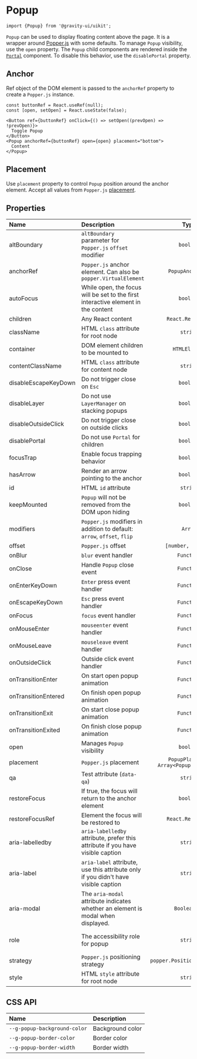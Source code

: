 <!--GITHUB_BLOCK-->

# Popup

<!--/GITHUB_BLOCK-->

```tsx
import {Popup} from '@gravity-ui/uikit';
```

`Popup` can be used to display floating content above the page. It is a wrapper around [Popper.js](https://popper.js.org)
with some defaults. To manage `Popup` visibility, use the `open` property.
The `Popup` child components are rendered inside the [`Portal`](../Portal) component. To disable this behavior, use the `disablePortal` property.

## Anchor

Ref object of the DOM element is passed to the `anchorRef` property to create a `Popper.js` instance.

<!--LANDING_BLOCK

<ExampleBlock
    code={`
const buttonRef = React.useRef(null);
const [open, setOpen] = React.useState(false);

<Button ref={buttonRef} onClick={() => setOpen((prevOpen) => !prevOpen)}>
  Toggle Popup
</Button>
<Popup anchorRef={buttonRef} open={open} placement="bottom">
  Content
</Popup>
`}>
    <UIKitExamples.PopupAnchorExample/>
</ExampleBlock>

LANDING_BLOCK-->

<!--GITHUB_BLOCK-->

```tsx
const buttonRef = React.useRef(null);
const [open, setOpen] = React.useState(false);

<Button ref={buttonRef} onClick={() => setOpen((prevOpen) => !prevOpen)}>
  Toggle Popup
</Button>
<Popup anchorRef={buttonRef} open={open} placement="bottom">
  Content
</Popup>
```

<!--/GITHUB_BLOCK-->

## Placement

Use `placement` property to control `Popup` position around the anchor element.
Accept all values from `Popper.js` [placement](https://popper.js.org/docs/v2/constructors/#options).

<!--LANDING_BLOCK

<ExampleBlock
    code={`
const boxRef = React.useRef(null);

<div ref={boxRef} />
<Popup open anchorRef={boxRef} placement="top-start">Top Start</Popup>
<Popup open anchorRef={boxRef} placement="top">Top</Popup>
<Popup open anchorRef={boxRef} placement="top-end">Top End</Popup>
<Popup open anchorRef={boxRef} placement="right-start">Right Start</Popup>
<Popup open anchorRef={boxRef} placement="right">Right</Popup>
<Popup open anchorRef={boxRef} placement="right-end">Right End</Popup>
<Popup open anchorRef={boxRef} placement="bottom-end">Bottom End</Popup>
<Popup open anchorRef={boxRef} placement="bottom">Bottom</Popup>
<Popup open anchorRef={boxRef} placement="bottom-start">Bottom Start</Popup>
<Popup open anchorRef={boxRef} placement="left-end">Left End</Popup>
<Popup open anchorRef={boxRef} placement="left">Left</Popup>
<Popup open anchorRef={boxRef} placement="left-start">Left Start</Popup>
`}>
    <UIKitExamples.PopupPlacementExample/>
</ExampleBlock>

LANDING_BLOCK-->

## Properties

| Name                 | Description                                                                        |                   Type                   |             Default              |
| :------------------- | :--------------------------------------------------------------------------------- | :--------------------------------------: | :------------------------------: |
| altBoundary          | `altBoundary` parameter for `Popper.js` `offset` modifier                          |                `boolean`                 |             `false`              |
| anchorRef            | `Popper.js` anchor element. Can also be `popper.VirtualElement`                    |             `PopupAnchorRef`             |                                  |
| autoFocus            | While open, the focus will be set to the first interactive element in the content  |                `boolean`                 |             `false`              |
| children             | Any React content                                                                  |            `React.ReactNode`             |                                  |
| className            | HTML `class` attribute for root node                                               |                 `string`                 |                                  |
| container            | DOM element children to be mounted to                                              |              `HTMLElement`               |         `document.body`          |
| contentClassName     | HTML `class` attribute for content node                                            |                 `string`                 |                                  |
| disableEscapeKeyDown | Do not trigger close on `Esc`                                                      |                `boolean`                 |             `false`              |
| disableLayer         | Do not use `LayerManager` on stacking popups                                       |                `boolean`                 |             `false`              |
| disableOutsideClick  | Do not trigger close on outside clicks                                             |                `boolean`                 |             `false`              |
| disablePortal        | Do not use `Portal` for children                                                   |                `boolean`                 |             `false`              |
| focusTrap            | Enable focus trapping behavior                                                     |                `boolean`                 |             `false`              |
| hasArrow             | Render an arrow pointing to the anchor                                             |                `boolean`                 |             `false`              |
| id                   | HTML `id` attribute                                                                |                 `string`                 |                                  |
| keepMounted          | `Popup` will not be removed from the DOM upon hiding                               |                `boolean`                 |             `false`              |
| modifiers            | `Popper.js` modifiers in addition to default: `arrow`, `offset`, `flip`            |                 `Array`                  |             `[0, 4]`             |
| offset               | `Popper.js` offset                                                                 |            `[number, number]`            |             `[0, 4]`             |
| onBlur               | `blur` event handler                                                               |                `Function`                |                                  |
| onClose              | Handle `Popup` close event                                                         |                `Function`                |                                  |
| onEnterKeyDown       | `Enter` press event handler                                                        |                `Function`                |                                  |
| onEscapeKeyDown      | `Esc` press event handler                                                          |                `Function`                |                                  |
| onFocus              | `focus` event handler                                                              |                `Function`                |                                  |
| onMouseEnter         | `mouseenter` event handler                                                         |                `Function`                |                                  |
| onMouseLeave         | `mouseleave` event handler                                                         |                `Function`                |                                  |
| onOutsideClick       | Outside click event handler                                                        |                `Function`                |                                  |
| onTransitionEnter    | On start open popup animation                                                      |                `Function`                |                                  |
| onTransitionEntered  | On finish open popup animation                                                     |                `Function`                |                                  |
| onTransitionExit     | On start close popup animation                                                     |                `Function`                |                                  |
| onTransitionExited   | On finish close popup animation                                                    |                `Function`                |                                  |
| open                 | Manages `Popup` visibility                                                         |                `boolean`                 |             `false`              |
| placement            | `Popper.js` placement                                                              | `PopupPlacement` `Array<PopupPlacement>` |                                  |
| qa                   | Test attribute (`data-qa`)                                                         |                 `string`                 |                                  |
| restoreFocus         | If true, the focus will return to the anchor element                               |                `boolean`                 |             `false`              |
| restoreFocusRef      | Element the focus will be restored to                                              |            `React.RefObject`             |                                  |
| aria-labelledby      | `aria-labelledby` attribute, prefer this attribute if you have visible caption     |                 `string`                 |                                  |
| aria-label           | `aria-label` attribute, use this attribute only if you didn't have visible caption |                 `string`                 |                                  |
| aria-modal           | The `aria-modal` attribute indicates whether an element is modal when displayed.   |               `Booleanish`               |       value of `focusTrap`       |
| role                 | The accessibility role for popup                                                   |                 `string`                 | `dialog` if `aria-modal` is true |
| strategy             | `Popper.js` positioning strategy                                                   |       `popper.PositioningStrategy`       |             `[0, 4]`             |
| style                | HTML `style` attribute for root node                                               |                 `string`                 |                                  |

## CSS API

| Name                         | Description      |
| :--------------------------- | :--------------- |
| `--g-popup-background-color` | Background color |
| `--g-popup-border-color`     | Border color     |
| `--g-popup-border-width`     | Border width     |
